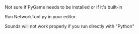Not sure if PyGame needs to be installed or if it's built-in

Run NetworkTool.py in your editor.

Sounds will not work properly if you run directly with "Python"

